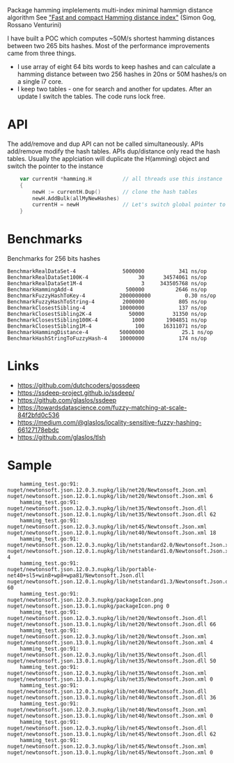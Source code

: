 Package hamming implelements multi-index minimal hammign distance algorithm
See ["Fast and compact Hamming distance index"](http://pages.di.unipi.it/rossano/wp-content/uploads/sites/7/2016/05/sigir16b.pdf) (Simon Gog, Rossano Venturini)

I have built a POC which computes ~50M/s shortest hamming distances between two 265 bits hashes. Most of the performance improvements came from three things.

* I use array of eight 64 bits words to keep hashes and can calculate a hamming distance between two 256 hashes in 20ns or 50M hashes/s on a single i7 core. 
* I keep two tables - one for search and another for updates. After an update I switch the tables. The code runs lock free.


# API

The add/remove and dup API can not be called simultaneously. APIs add/remove modify the hash tables. APIs dup/distance only read the hash tables. 
Usually the applciation will duplicate the H(amming) object and switch the pointer to the instance

```Go
    var currentH *hamming.H          // all threads use this instance
    {
        newH := currentH.Dup()       // clone the hash tables
        newH.AddBulk(allMyNewHashes)
        currentH = newH              // Let's switch global pointer to the Hamming object
    }
```

# Benchmarks

Benchmarks for 256 bits hashes 
```
BenchmarkRealDataSet-4             	 5000000	       341 ns/op
BenchmarkRealDataSet100K-4         	      30	  34574061 ns/op
BenchmarkRealDataSet1M-4           	       3	 343505768 ns/op
BenchmarkHammingAdd-4              	  500000	      2646 ns/op
BenchmarkFuzzyHashToKey-4          	2000000000	         0.30 ns/op
BenchmarkFuzzyHashToString-4       	 2000000	       805 ns/op
BenchmarkClosestSibling-4          	10000000	       137 ns/op
BenchmarkClosestSibling2K-4        	   50000	     31350 ns/op
BenchmarkClosestSibling100K-4      	    1000	   1904851 ns/op
BenchmarkClosestSibling1M-4        	     100	  16311071 ns/op
BenchmarkHammingDistance-4         	50000000	        25.1 ns/op
BenchmarkHashStringToFuzzyHash-4   	10000000	       174 ns/op
```


# Links

* https://github.com/dutchcoders/gossdeep
* https://ssdeep-project.github.io/ssdeep/
* https://github.com/glaslos/ssdeep
* https://towardsdatascience.com/fuzzy-matching-at-scale-84f2bfd0c536
* https://medium.com/@glaslos/locality-sensitive-fuzzy-hashing-66127178ebdc
* https://github.com/glaslos/tlsh




# Sample

```
    hamming_test.go:91: nuget/newtonsoft.json.12.0.3.nupkg/lib/net20/Newtonsoft.Json.xml nuget/newtonsoft.json.12.0.1.nupkg/lib/net20/Newtonsoft.Json.xml 6
    hamming_test.go:91: nuget/newtonsoft.json.12.0.3.nupkg/lib/net35/Newtonsoft.Json.dll nuget/newtonsoft.json.12.0.1.nupkg/lib/net35/Newtonsoft.Json.dll 62
    hamming_test.go:91: nuget/newtonsoft.json.12.0.3.nupkg/lib/net45/Newtonsoft.Json.xml nuget/newtonsoft.json.12.0.1.nupkg/lib/net40/Newtonsoft.Json.xml 18
    hamming_test.go:91: nuget/newtonsoft.json.12.0.3.nupkg/lib/netstandard2.0/Newtonsoft.Json.xml nuget/newtonsoft.json.12.0.1.nupkg/lib/netstandard1.0/Newtonsoft.Json.xml 4
    hamming_test.go:91: nuget/newtonsoft.json.12.0.3.nupkg/lib/portable-net40+sl5+win8+wp8+wpa81/Newtonsoft.Json.dll nuget/newtonsoft.json.12.0.1.nupkg/lib/netstandard1.3/Newtonsoft.Json.dll 60
    hamming_test.go:91: nuget/newtonsoft.json.12.0.3.nupkg/packageIcon.png nuget/newtonsoft.json.13.0.1.nupkg/packageIcon.png 0
    hamming_test.go:91: nuget/newtonsoft.json.12.0.3.nupkg/lib/net20/Newtonsoft.Json.dll nuget/newtonsoft.json.13.0.1.nupkg/lib/net20/Newtonsoft.Json.dll 66
    hamming_test.go:91: nuget/newtonsoft.json.12.0.3.nupkg/lib/net20/Newtonsoft.Json.xml nuget/newtonsoft.json.13.0.1.nupkg/lib/net20/Newtonsoft.Json.xml 4
    hamming_test.go:91: nuget/newtonsoft.json.12.0.3.nupkg/lib/net35/Newtonsoft.Json.dll nuget/newtonsoft.json.13.0.1.nupkg/lib/net35/Newtonsoft.Json.dll 50
    hamming_test.go:91: nuget/newtonsoft.json.12.0.3.nupkg/lib/net35/Newtonsoft.Json.xml nuget/newtonsoft.json.13.0.1.nupkg/lib/net35/Newtonsoft.Json.xml 0
    hamming_test.go:91: nuget/newtonsoft.json.12.0.3.nupkg/lib/net40/Newtonsoft.Json.dll nuget/newtonsoft.json.13.0.1.nupkg/lib/net40/Newtonsoft.Json.dll 36
    hamming_test.go:91: nuget/newtonsoft.json.12.0.3.nupkg/lib/net40/Newtonsoft.Json.xml nuget/newtonsoft.json.13.0.1.nupkg/lib/net40/Newtonsoft.Json.xml 0
    hamming_test.go:91: nuget/newtonsoft.json.12.0.3.nupkg/lib/net45/Newtonsoft.Json.dll nuget/newtonsoft.json.13.0.1.nupkg/lib/net45/Newtonsoft.Json.dll 62
    hamming_test.go:91: nuget/newtonsoft.json.12.0.3.nupkg/lib/net45/Newtonsoft.Json.xml nuget/newtonsoft.json.13.0.1.nupkg/lib/net45/Newtonsoft.Json.xml 0
```